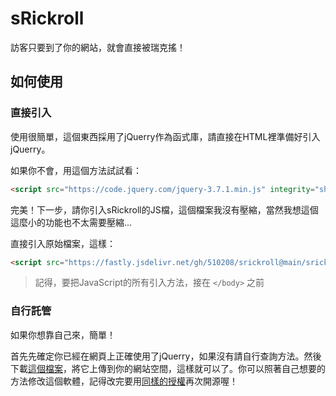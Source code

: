 # sRickroll
訪客只要到了你的網站，就會直接被瑞克搖！

## 如何使用

### 直接引入

使用很簡單，這個東西採用了jQuerry作為函式庫，請直接在HTML裡準備好引入jQuerry。

如果你不會，用這個方法試試看：

```html
<script src="https://code.jquery.com/jquery-3.7.1.min.js" integrity="sha256-/JqT3SQfawRcv/BIHPThkBvs0OEvtFFmqPF/lYI/Cxo=" crossorigin="anonymous"></script>
```

完美！下一步，請你引入sRickroll的JS檔，這個檔案我沒有壓縮，當然我想這個這麼小的功能也不太需要壓縮...

直接引入原始檔案，這樣：

```html
<script src="https://fastly.jsdelivr.net/gh/510208/srickroll@main/srickroll.js"></script>
```


> 記得，要把JavaScript的所有引入方法，接在 `</body>` 之前

### 自行託管

如果你想靠自己來，簡單！

首先先確定你已經在網頁上正確使用了jQuerry，如果沒有請自行查詢方法。然後下載[這個檔案](https://github.com/510208/srickroll/blob/main/srickroll.js)，將它上傳到你的網站空間，這樣就可以了。你可以照著自己想要的方法修改這個軟體，記得改完要用[同樣的授權](LICENSE)再次開源喔！
